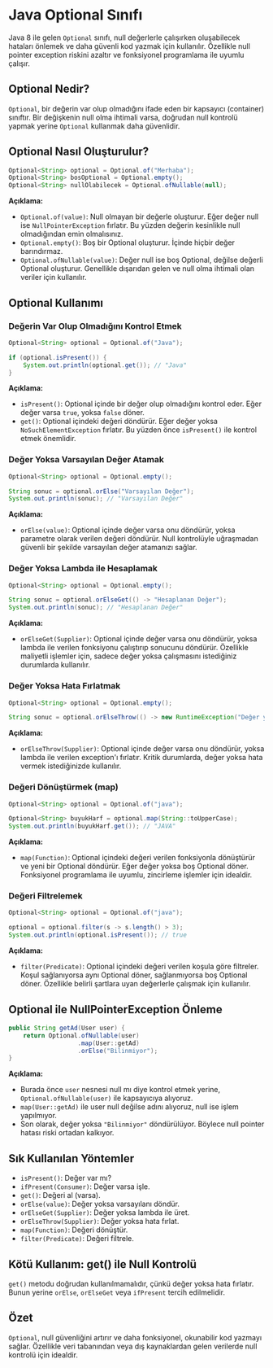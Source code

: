 # Java Optional Sınıfı

Java 8 ile gelen `Optional` sınıfı, null değerlerle çalışırken oluşabilecek hataları önlemek ve daha güvenli kod yazmak için kullanılır. Özellikle null pointer exception riskini azaltır ve fonksiyonel programlama ile uyumlu çalışır.

## Optional Nedir?

`Optional`, bir değerin var olup olmadığını ifade eden bir kapsayıcı (container) sınıftır. Bir değişkenin null olma ihtimali varsa, doğrudan null kontrolü yapmak yerine `Optional` kullanmak daha güvenlidir.

## Optional Nasıl Oluşturulur?

```java
Optional<String> optional = Optional.of("Merhaba");
Optional<String> bosOptional = Optional.empty();
Optional<String> nullOlabilecek = Optional.ofNullable(null);
```

**Açıklama:**
- `Optional.of(value)`: Null olmayan bir değerle oluşturur. Eğer değer null ise `NullPointerException` fırlatır. Bu yüzden değerin kesinlikle null olmadığından emin olmalısınız.
- `Optional.empty()`: Boş bir Optional oluşturur. İçinde hiçbir değer barındırmaz.
- `Optional.ofNullable(value)`: Değer null ise boş Optional, değilse değerli Optional oluşturur. Genellikle dışarıdan gelen ve null olma ihtimali olan veriler için kullanılır.

## Optional Kullanımı

### Değerin Var Olup Olmadığını Kontrol Etmek

```java
Optional<String> optional = Optional.of("Java");

if (optional.isPresent()) {
    System.out.println(optional.get()); // "Java"
}
```

**Açıklama:**
- `isPresent()`: Optional içinde bir değer olup olmadığını kontrol eder. Eğer değer varsa `true`, yoksa `false` döner.
- `get()`: Optional içindeki değeri döndürür. Eğer değer yoksa `NoSuchElementException` fırlatır. Bu yüzden önce `isPresent()` ile kontrol etmek önemlidir.

### Değer Yoksa Varsayılan Değer Atamak

```java
Optional<String> optional = Optional.empty();

String sonuc = optional.orElse("Varsayılan Değer");
System.out.println(sonuc); // "Varsayılan Değer"
```

**Açıklama:**
- `orElse(value)`: Optional içinde değer varsa onu döndürür, yoksa parametre olarak verilen değeri döndürür. Null kontrolüyle uğraşmadan güvenli bir şekilde varsayılan değer atamanızı sağlar.

### Değer Yoksa Lambda ile Hesaplamak

```java
Optional<String> optional = Optional.empty();

String sonuc = optional.orElseGet(() -> "Hesaplanan Değer");
System.out.println(sonuc); // "Hesaplanan Değer"
```

**Açıklama:**
- `orElseGet(Supplier)`: Optional içinde değer varsa onu döndürür, yoksa lambda ile verilen fonksiyonu çalıştırıp sonucunu döndürür. Özellikle maliyetli işlemler için, sadece değer yoksa çalışmasını istediğiniz durumlarda kullanılır.

### Değer Yoksa Hata Fırlatmak

```java
Optional<String> optional = Optional.empty();

String sonuc = optional.orElseThrow(() -> new RuntimeException("Değer yok!"));
```

**Açıklama:**
- `orElseThrow(Supplier)`: Optional içinde değer varsa onu döndürür, yoksa lambda ile verilen exception'ı fırlatır. Kritik durumlarda, değer yoksa hata vermek istediğinizde kullanılır.

### Değeri Dönüştürmek (map)

```java
Optional<String> optional = Optional.of("java");

Optional<String> buyukHarf = optional.map(String::toUpperCase);
System.out.println(buyukHarf.get()); // "JAVA"
```

**Açıklama:**
- `map(Function)`: Optional içindeki değeri verilen fonksiyonla dönüştürür ve yeni bir Optional döndürür. Eğer değer yoksa boş Optional döner. Fonksiyonel programlama ile uyumlu, zincirleme işlemler için idealdir.

### Değeri Filtrelemek

```java
Optional<String> optional = Optional.of("java");

optional = optional.filter(s -> s.length() > 3);
System.out.println(optional.isPresent()); // true
```

**Açıklama:**
- `filter(Predicate)`: Optional içindeki değeri verilen koşula göre filtreler. Koşul sağlanıyorsa aynı Optional döner, sağlanmıyorsa boş Optional döner. Özellikle belirli şartlara uyan değerlerle çalışmak için kullanılır.

## Optional ile NullPointerException Önleme

```java
public String getAd(User user) {
    return Optional.ofNullable(user)
                   .map(User::getAd)
                   .orElse("Bilinmiyor");
}
```

**Açıklama:**
- Burada önce `user` nesnesi null mı diye kontrol etmek yerine, `Optional.ofNullable(user)` ile kapsayıcıya alıyoruz.
- `map(User::getAd)` ile user null değilse adını alıyoruz, null ise işlem yapılmıyor.
- Son olarak, değer yoksa `"Bilinmiyor"` döndürülüyor. Böylece null pointer hatası riski ortadan kalkıyor.

## Sık Kullanılan Yöntemler

- `isPresent()`: Değer var mı?
- `ifPresent(Consumer)`: Değer varsa işle.
- `get()`: Değeri al (varsa).
- `orElse(value)`: Değer yoksa varsayılanı döndür.
- `orElseGet(Supplier)`: Değer yoksa lambda ile üret.
- `orElseThrow(Supplier)`: Değer yoksa hata fırlat.
- `map(Function)`: Değeri dönüştür.
- `filter(Predicate)`: Değeri filtrele.

## Kötü Kullanım: get() ile Null Kontrolü

`get()` metodu doğrudan kullanılmamalıdır, çünkü değer yoksa hata fırlatır. Bunun yerine `orElse`, `orElseGet` veya `ifPresent` tercih edilmelidir.

## Özet

`Optional`, null güvenliğini artırır ve daha fonksiyonel, okunabilir kod yazmayı sağlar. Özellikle veri tabanından veya dış kaynaklardan gelen verilerde null kontrolü için idealdir.
